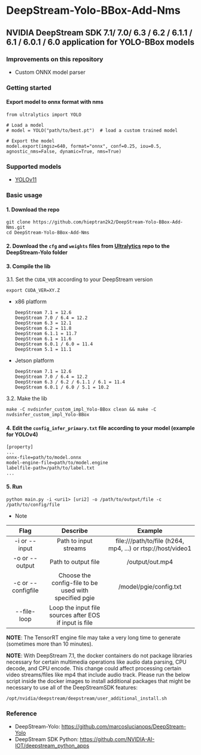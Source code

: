 # DeepStream-Yolo-BBox-Add-Nms
NVIDIA DeepStream SDK 7.1/ 7.0/ 6.3 / 6.2 / 6.1.1 / 6.1 / 6.0.1 / 6.0 application for YOLO-BBox models
--------------------------------------------------------------------------------------------------
### Improvements on this repository

* Custom ONNX model parser

### Getting started
#### Export model to onnx format with nms
```
from ultralytics import YOLO

# Load a model
# model = YOLO("path/to/best.pt")  # load a custom trained model

# Export the model
model.export(imgsz=640, format="onnx", conf=0.25, iou=0.5, agnostic_nms=False, dynamic=True, nms=True)
```
### Supported models
* [YOLOv11](https://docs.ultralytics.com/tasks/detect/#train)

### Basic usage

#### 1. Download the repo

```
git clone https://github.com/hieptran2k2/DeepStream-Yolo-BBox-Add-Nms.git
cd DeepStream-Yolo-BBox-Add-Nms
```
#### 2. Download the `cfg` and `weights` files from [Ultralytics](https://objects.githubusercontent.com/github-production-release-asset-2e65be/521807533/34b70ade-b6eb-4179-a60f-d6494307226b?X-Amz-Algorithm=AWS4-HMAC-SHA256&X-Amz-Credential=releaseassetproduction%2F20250221%2Fus-east-1%2Fs3%2Faws4_request&X-Amz-Date=20250221T080530Z&X-Amz-Expires=300&X-Amz-Signature=797b6690d26f075652bc9d62aa47579b394eacec2ac5276de204f21d9c1ac9b4&X-Amz-SignedHeaders=host&response-content-disposition=attachment%3B%20filename%3Dyolo11n.pt&response-content-type=application%2Foctet-stream) repo to the DeepStream-Yolo folder

#### 3. Compile the lib

3.1. Set the `CUDA_VER` according to your DeepStream version

```
export CUDA_VER=XY.Z
```

* x86 platform

  ```
  DeepStream 7.1 = 12.6
  DeepStream 7.0 / 6.4 = 12.2
  DeepStream 6.3 = 12.1
  DeepStream 6.2 = 11.8
  DeepStream 6.1.1 = 11.7
  DeepStream 6.1 = 11.6
  DeepStream 6.0.1 / 6.0 = 11.4
  DeepStream 5.1 = 11.1
  ```

* Jetson platform

  ```
  DeepStream 7.1 = 12.6
  DeepStream 7.0 / 6.4 = 12.2
  DeepStream 6.3 / 6.2 / 6.1.1 / 6.1 = 11.4
  DeepStream 6.0.1 / 6.0 / 5.1 = 10.2
  ```

3.2. Make the lib

```
make -C nvdsinfer_custom_impl_Yolo-BBox clean && make -C nvdsinfer_custom_impl_Yolo-BBox
```

#### 4. Edit the `config_infer_primary.txt` file according to your model (example for YOLOv4)

```
[property]
...
onnx-file=path/to/model.onnx
model-engine-file=path/to/model.engine
labelfile-path=/path/to/label.txt
...
```
#### 5. Run
```
python main.py -i <uri1> [uri2] -o /path/to/output/file -c /path/to/config/file
```
* Note

|       Flag          |                                   Describe                             |                             Example                          |
| :-----------------: | :--------------------------------------------------------------------: | :----------------------------------------------------------: |
| -i or --input       |      Path to input streams                                             | file:///path/to/file (h264, mp4, ...)  or rtsp://host/video1 |
| -o or --output      |      Path to output file                                               |                          /output/out.mp4                     |
| -c or  --configfile |      Choose the config-file to be used with specified pgie             |                      /model/pgie/config.txt                  |
| --file-loop         |      Loop the input file sources after EOS if input is file           |                                                               |

**NOTE**: The TensorRT engine file may take a very long time to generate (sometimes more than 10 minutes).

**NOTE**: With DeepStream 7.1, the docker containers do not package libraries necessary for certain multimedia operations like audio data parsing, CPU decode, and CPU encode. This change could affect processing certain video streams/files like mp4 that include audio track. Please run the below script inside the docker images to install additional packages that might be necessary to use all of the DeepStreamSDK features:

```
/opt/nvidia/deepstream/deepstream/user_additional_install.sh
```

### Reference
- DeepStream-Yolo: https://github.com/marcoslucianops/DeepStream-Yolo
- DeepStream SDK Python: https://github.com/NVIDIA-AI-IOT/deepstream_python_apps
